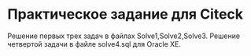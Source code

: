 Практическое задание для Сiteck 
======================
Решение первых трех задач в файлах Solve1,Solve2,Solve3.
Решение четвертой задачи в файле solve4.sql для Oracle XE.

